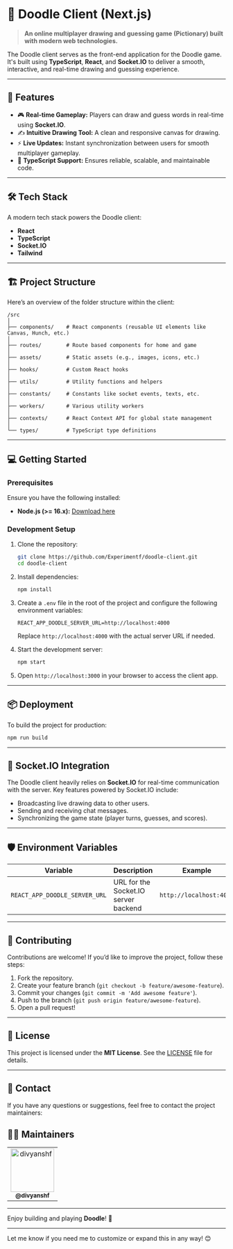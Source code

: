 # 🎨 Doodle Client (Next.js)

> **An online multiplayer drawing and guessing game (Pictionary) built with modern web technologies.**

The Doodle client serves as the front-end application for the Doodle game. It's built using **TypeScript**, **React**, and **Socket.IO** to deliver a smooth, interactive, and real-time drawing and guessing experience.

---

## 🚀 Features

- 🎮 **Real-time Gameplay:** Players can draw and guess words in real-time using **Socket.IO**.
- ✍️ **Intuitive Drawing Tool:** A clean and responsive canvas for drawing.
- ⚡ **Live Updates:** Instant synchronization between users for smooth multiplayer gameplay.
- 🔐 **TypeScript Support:** Ensures reliable, scalable, and maintainable code.

---

## 🛠️ Tech Stack

A modern tech stack powers the Doodle client:

- **React**
- **TypeScript**
- **Socket.IO**
- **Tailwind**

---

## 🏗️ Project Structure

Here’s an overview of the folder structure within the client:

```
/src
│
├── components/    # React components (reusable UI elements like Canvas, Hunch, etc.)
│
├── routes/        # Route based components for home and game 
│
├── assets/        # Static assets (e.g., images, icons, etc.)
│
├── hooks/         # Custom React hooks
│
├── utils/         # Utility functions and helpers
│
├── constants/     # Constants like socket events, texts, etc.
│
├── workers/       # Various utility workers
│
├── contexts/      # React Context API for global state management
│
└── types/         # TypeScript type definitions
```

---

## 💻 Getting Started

### Prerequisites

Ensure you have the following installed:

- **Node.js (>= 16.x):** [Download here](https://nodejs.org/)

### Development Setup

1. Clone the repository:

   ```bash
   git clone https://github.com/Experimentf/doodle-client.git
   cd doodle-client
   ```

2. Install dependencies:

   ```bash
   npm install
   ```

3. Create a `.env` file in the root of the project and configure the following environment variables:

   ```env
   REACT_APP_DOODLE_SERVER_URL=http://localhost:4000
   ```

   Replace `http://localhost:4000` with the actual server URL if needed.

4. Start the development server:

   ```bash
   npm start
   ```

5. Open `http://localhost:3000` in your browser to access the client app.

---

## 📦 Deployment

To build the project for production:

```bash
npm run build
```

---

## 📡 Socket.IO Integration

The Doodle client heavily relies on **Socket.IO** for real-time communication with the server. Key features powered by Socket.IO include:

- Broadcasting live drawing data to other users.
- Sending and receiving chat messages.
- Synchronizing the game state (player turns, guesses, and scores).

---

## 🛡️ Environment Variables

| Variable                 | Description                     | Example                     |
|--------------------------|---------------------------------|-----------------------------|
| `REACT_APP_DOODLE_SERVER_URL` | URL for the Socket.IO server backend | `http://localhost:4000`    |

---

## 🙌 Contributing

Contributions are welcome! If you’d like to improve the project, follow these steps:

1. Fork the repository.
2. Create your feature branch (`git checkout -b feature/awesome-feature`).
3. Commit your changes (`git commit -m 'Add awesome feature'`).
4. Push to the branch (`git push origin feature/awesome-feature`).
5. Open a pull request!

---

## 📝 License

This project is licensed under the **MIT License**. See the [LICENSE](https://github.com/Experimentf/doodle-client/blob/main/LICENSE) file for details.

---

## 📧 Contact

If you have any questions or suggestions, feel free to contact the project maintainers:

## 👨‍💻 Maintainers

<table>
  <tr>
    <td align="center">
      <a href="https://github.com/divyanshf">
        <img src="https://github.com/divyanshf.png" width="100px;" alt="divyanshf"/><br />
        <sub><b>@divyanshf</b></sub>
      </a>
    </td>
  </tr>
</table>


---

Enjoy building and playing **Doodle**! 🎉

---

Let me know if you need me to customize or expand this in any way! 😊
